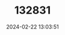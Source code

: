 ---
title: "132831"
category: "Epidendrum cocoense"
draft: false
date: 2024-02-22 13:03:51
languages:
  Spanish; Castilian: ["Epidendro De Cocos"]
---